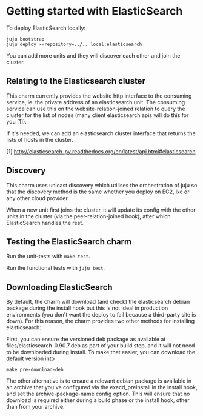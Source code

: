 # Getting started with ElasticSearch

To deploy ElasticSearch locally:

    juju bootstrap
    juju deploy --repository=../.. local:elasticsearch

You can add more units and they will discover each other and
join the cluster.


## Relating to the Elasticsearch cluster

This charm currently provides the website http interface to the
consuming service, ie. the private address of an elasticsearch unit. The
consuming service can use this on the website-relation-joined
relation to query the cluster for the list of nodes (many client
elasticsearch apis will do this for you [1]).

If it's needed, we can add an elasticsearch cluster interface that
returns the lists of hosts in the cluster.

[1] http://elasticsearch-py.readthedocs.org/en/latest/api.html#elasticsearch


## Discovery

This charm uses unicast discovery which utilises the orchestration
of juju so that the discovery method is the same whether you deploy
on EC2, lxc or any other cloud provider.

When a new unit first joins the cluster, it will update its config
with the other units in the cluster (via the peer-relation-joined
hook), after which ElasticSearch handles the rest.


## Testing the ElasticSearch charm

Run the unit-tests with `make test`.

Run the functional tests with `juju test`.


## Downloading ElasticSearch

By default, the charm will download (and check) the elasticsearch
debian package during the install hook but this is not ideal in
production environments (you don't want the deploy to fail because a
third-party site is down). For this reason, the charm provides two other
methods for installing elasticsearch:

First, you can ensure the versioned deb package as available at
files/elasticsearch-0.90.7.deb as part of your build step, and it will not need
to be downloaded during install. To make that easier, you can download the
default version into

    make pre-download-deb

The other alternative is to ensure a relevant debian package is available
in an archive that you've configured via the execd_preinstall in the install
hook, and set the archive-package-name config option. This will ensure that
no download is required either during a build phase or the install hook,
other than from your archive.
